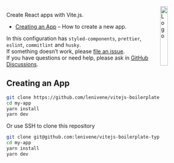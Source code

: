 <img alt="Logo" align="right" src="https://vitejs.dev/logo.svg" width="20%" />

Create React apps with Vite.js.

- [Creating an App](#creating-an-app) – How to create a new app.

In this configuration has `styled-components`, `prettier`, `eslint`, `commitlint` and `husky`.<br>
If something doesn’t work, please [file an issue](https://github.com/lenivene/vitejs-boilerplate/issues/new).<br>
If you have questions or need help, please ask in [GitHub Discussions](https://github.com/lenivene/vitejs-boilerplate/discussions).

## Creating an App

```sh
git clone https://github.com/lenivene/vitejs-boilerplate-typescript my-app
cd my-app
yarn install
yarn dev
```

Or use SSH to clone this repository

```sh
git clone git@github.com:lenivene/vitejs-boilerplate-typescript.git my-app
cd my-app
yarn install
yarn dev
```
